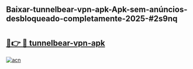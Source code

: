 ## Baixar-tunnelbear-vpn-apk-Apk-sem-anúncios-desbloqueado-completamente-2025-#2s9nq

# <h2><a href="https://ainizakaria.my?title=tunnelbear-vpn-apk&ref=20M">🔗👉 🔴 tunnelbear-vpn-apk</a></h2>

[![acn](https://github.com/user-attachments/assets/0f9c940e-d8b0-45ae-aac7-cd30a18b3e1c)](https://ainizakaria.my?title=tunnelbear-vpn-apk&ref=20M)

